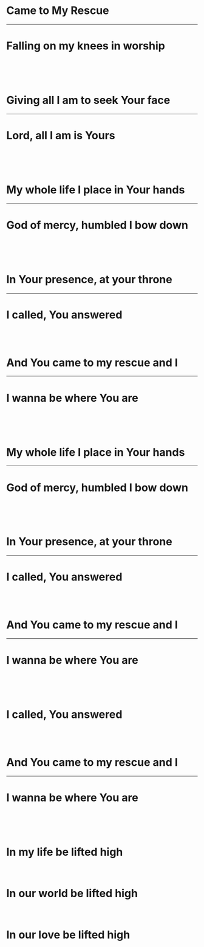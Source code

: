 # Came to My Rescue

---

# **Falling on my knees in worship**

<br/>
<br/>
<br/>

# **Giving all I am to seek Your face**

---

# **Lord, all I am is Yours**

<br/>
<br/>
<br/>

# **My whole life I place in Your hands**

---

# **God of mercy, humbled I bow down**

<br/>
<br/>
<br/>

# **In Your presence, at your throne**

---

# **I called, You answered**

<br/>
<br/>

# **And You came to my rescue and I**

---

# **I wanna be where You are**

<br/>
<br/>
<br/>

# **My whole life I place in Your hands**

---

# **God of mercy, humbled I bow down**

<br/>
<br/>
<br/>

# **In Your presence, at your throne**

---

# **I called, You answered**

<br/>
<br/>

# **And You came to my rescue and I**

---

# **I wanna be where You are**

<br/>
<br/>
<br/>

# **I called, You answered**

<br/>
<br/>

# **And You came to my rescue and I**

---

# **I wanna be where You are**

<br/>
<br/>
<br/>

# **In my life be lifted high**

<br/>

# **In our world be lifted high**

<br/>

# **In our love be lifted high**
